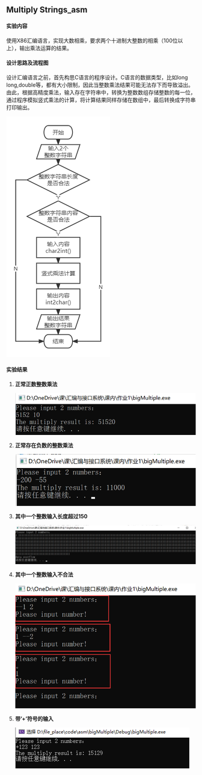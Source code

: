 ## Multiply Strings_asm

#### 实验内容

使用X86汇编语言，实现大数相乘，要求两个十进制大整数的相乘（100位以上），输出乘法运算的结果。

#### 设计思路及流程图

设计汇编语言之前，首先构思C语言的程序设计。C语言的数据类型，比如long long,double等，都有大小限制，因此当整数乘法结果可能无法存下而导致溢出。由此，根据高精度乘法，输入存在字符串中，转换为整数数组存储整数的每一位，通过程序模拟竖式乘法的计算，将计算结果同样存储在数组中，最后转换成字符串打印输出。

![1679360567509](./pic/1.png)

#### 实验结果

1. **正常正数整数乘法**

   ![1679360567509](./pic/2.png)

2. **正常存在负数的整数乘法**

   ![1679360567509](./pic/4.png)

3. **其中一个整数输入长度超过150**

   ![1679360567509](./pic/5.png)

4. **其中一个整数输入不合法**

   ![1679360567509](./pic/6.png)

5. **带’+’符号的输入**

   ![1679360567509](./pic/7.png)